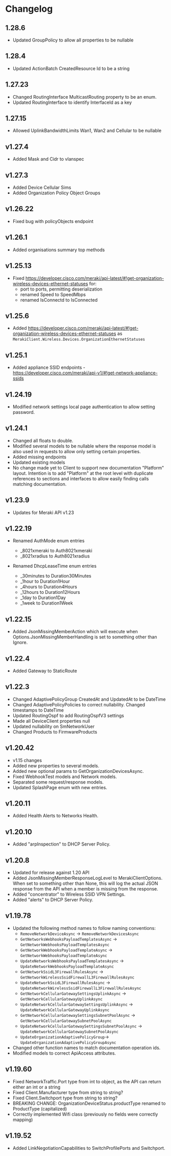 ﻿# Changelog

## 1.28.6
  - Updated GroupPolicy to allow all properties to be nullable

## 1.28.4
  - Updated ActionBatch CreatedResource Id to be a string

## 1.27.23
  - Changed RoutingInterface MulticastRouting property to be an enum.
  - Updated RoutingInterface to identify InterfaceId as a key

## 1.27.15
  - Allowed UplinkBandwidthLimits Wan1, Wan2 and Cellular to be nullable

## v1.27.4
  - Added Mask and Cidr to vlanspec

## v1.27.3
  - Added Device Cellular Sims
  - Added Organization Policy Object Groups

## v1.26.22
  - Fixed bug with policyObjects endpoint

## v1.26.1
  - Added organisations summary top methods

## v1.25.13
  - Fixed https://developer.cisco.com/meraki/api-latest/#!get-organization-wireless-devices-ethernet-statuses for:
    - port to ports, permitting deserialization
    - renamed Speed to SpeedMbps
    - renamed IsConnectd to IsConnected

## v1.25.6
  - Added https://developer.cisco.com/meraki/api-latest/#!get-organization-wireless-devices-ethernet-statuses as `MerakiClient.Wireless.Devices.OrganizationEthernetStatuses`

## v1.25.1
  - Added appliance SSID endpoints - https://developer.cisco.com/meraki/api-v1/#!get-network-appliance-ssids

## v1.24.19
  - Modified network settings local page authentication to allow setting password.

## v1.24.1
  - Changed all floats to double.
  - Modified several models to be nullable where the response model is also used in requests to allow only setting certain properties.
  - Added missing endpoints
  - Updated existing models
  - No change made yet to Client to support new documentation "Platform" layout.  Intention is to add "Platform" at the root level with duplicate references to sections and interfaces to allow easily finding calls matching documentation.

## v1.23.9
  - Updates for Meraki API v1.23

## v1.22.19
  - Renamed AuthMode enum entries
    - _8021xmeraki to Auth8021xmeraki
    - _8021xradius to Auth8021xradius
    
  - Renamed DhcpLeaseTime enum entries
    - _30minutes to Duration30Minutes
    - _1hour to Duration1Hour
    - _4hours to Duration4Hours
    - _12hours to Duration12Hours
    - _1day to Duration1Day
    - _1week to Duration1Week

## v1.22.15
  - Added JsonMissingMemberAction which will execute when Options.JsonMissingMemberHandling is set to something other than Ignore.

## v1.22.4
  - Added Gateway to StaticRoute

## v1.22.3
  - Changed AdaptivePolicyGroup CreatedAt and UpdatedAt to be DateTime
  - Changed AdaptivePolicyPolicies to correct nullability. Changed timestamps to DateTime
  - Updated RoutingOspf to add RoutingOspfV3 settings
  - Made all DeviceClient properties null
  - Updated nullability on SmNetworkUser
  - Changed Products to FirmwareProducts

## v1.20.42
  - v1.15 changes
  - Added new properties to several models.
  - Added new optional params to GetOrganizationDevicesAsync.
  - Fixed WebhookTest models and Network models.
  - Separated some request/response models.
  - Updated SplashPage enum with new entries.

## v1.20.11
  - Added Health Alerts to Networks Health.

## v1.20.10
  - Added "arpInspection" to DHCP Server Policy.

## v1.20.8
  - Updated for release against 1.20 API
  - Added JsonMissingMemberResponseLogLevel to MerakiClientOptions. When set to something other than None, this will log the actual JSON response from the API when a member is missing from the response.
  - Added "concentrator" to Wireless SSID VPN Settings.
  - Added "alerts" to DHCP Server Policy.

## v1.19.78
  - Updated the following method names to follow naming conventions:
    - `RemoveNetworkDeviceAsync` -> `RemoveNetworkDevicesAsync`
    - `GetNetworksWebhooksPayloadTemplatesAsync` -> `GetNetworkWebhooksPayloadTemplatesAsync`
    - `GetNetworkWebhooksPayloadTemplateAsync` -> `GetNetworkWebhooksPayloadTemplateAsync`
    - `UpdateNetworksWebhooksPayloadTemplatesAsync` -> `UpdateNetworkWebhooksPayloadTemplateAsync`
    - `GetNetworkSsidL3FirewallRulesAsync` -> `GetNetworkWirelessSsidFirewallL3FirewallRulesAsync`
    - `UpdateNetworkSsidL3FirewallRulesAsync` -> `UpdateNetworkWirelessSsidFirewallL3FirewallRulesAsync`
    - `GetNetworkCellularGatewaySettingsUplinkAsync` -> `GetNetworkCellularGatewayUplinkAsync`
    - `UpdateNetworkCellularGatewaySettingsUplinkAsync` -> `UpdateNetworkCellularGatewayUplinkAsync`
    - `GetNetworkCellularGatewaySettingsSubnetPoolAsync` -> `GetNetworkCellularGatewaySubnetPoolAsync`
    - `UpdateNetworkCellularGatewaySettingsSubnetPoolAsync` -> `UpdateNetworkCellularGatewaySubnetPoolAsync`
    - `UpdateOrganizationAdaptivePolicyGroup`-> `UpdateOrganizationAdaptivePolicyGroupAsync`
  - Changed other function names to match documentation operation ids.
  - Modified models to correct ApiAccess attributes.

## v1.19.60
  - Fixed NetworkTraffic.Port type from int to object, as the API can return either an int or a string
  - Fixed Client.Manufacturer type from string to string?
  - Fixed Client.Switchport type from string to string?
  - BREAKING CHANGE: OrganizationDeviceStatus.productType renamed to ProductType (capitalized)
  - Correctly implemented Wifi class (previously no fields were correctly mapping)

## v1.19.52
  - Added LinkNegotiationCapabilities to SwitchProfilePorts and Switchport.
